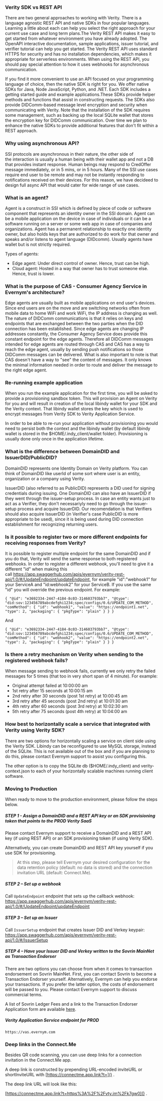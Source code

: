 ### Verity SDK vs REST API
There are two general approaches to working with Verity. There is a language agnostic REST API and native SDKs in four popular languages. Learning a little about each can help you select the right approach for your current use case and long term plans.The Verity REST API makes it easy to get started from whatever environment you have already adopted. The OpenAPI interactive documentation, sample applications, issuer tutorial, and verifier tutorial can help you get started. The Verity REST API uses standard HTTPS for security and has no installation dependencies, which makes it appropriate for serverless environments. When using the REST API, you should pay special attention to how it uses webhooks for asynchronous communication.
	
If you find it more convenient to use an API focused on your programming language of choice, then the native SDK is right for you. We offer native SDKs for Java, Node JavaScript, Python, and .NET. Each SDK includes a getting started guide and example applications.These SDKs provide helper methods and functions that assist in constructing requests. The SDKs also provide DIDComm-based message level encryption and security when communicating with Verity. Note that the installation of the SDK requires some management, such as backing up the local SQLite wallet that stores the encryption key for DIDComm communication. Over time we plan to enhance the native SDKs to provide additional features that don't fit within a REST approach.

### Why using asynchronous API?
SSI protocols are asynchronous in their nature, the other side of the interaction is usually a human being with their wallet app and not a DB that provides instant response. Human beings may respond to CredOffer message immediately, or in 5 mins, or in 5 hours. Many of the SSI use cases require end user to be remote and may not be instantly responding to notifications received on their devices. For this reason, we have decideed to design full async API that would cater for wide range of use cases.

### What is an agent?
Agent is a construct in SSI which is defined by piece of code or software component that represents an identity owner in the SSI domain. Agent can be a mobile application on the device in case of individuals or it can be a software running on a server or some web app in case of  companies and organizations. Agent has a permanent relationship to exactly one identity owner, but also holds keys that are authorized to do work for that owner and  speaks and/or listens to agent language (DIDcomm). Usually agents have wallet but is not strictly required.

Types of agents:
* Edge agent: Under direct control of owner. Hence, trust can be high.
* Cloud agent: Hosted in a way that owner has to trust someone else. Hence, trust is lower.

### What is the purpose of CAS - Consumer Agency Service in Evernym's architecture?
Edge agents are usually built as mobile applications on end user's devices. Since end users are on the move and are switching networks often from mobile data to home WiFi and work WiFi, the IP address is changing as well. The nature of DIDComm communications is that it relies on keys and endpoints that are exchanged between the two parties when the DID connection has been established. Since edge agents are changing IP addresses constantly, the Consumer Agency Service does provide this constant endpoint for the edge agents. Therefore all DIDComm messages intended for edge agents are routed through CAS and CAS has a way to reach the edge agent, usually by sending push notifications so those DIDComm messages can be delivered. What is also important to note is that CAS doesn't have a way to "see" the content of messages. It only knows the minimal information needed in order to route and deliver the message to the right edge agent.

### Re-running example application
When you run the example application for the first time, you will be asked to provide a provisioning sandbox token. This will provision an Agent on Verity for you and will result in creation of the local libindy wallet for your SDK and the Verity context. That libindy wallet stores the key which is used to encrypt messages from Verity SDK to Verity Application Service.

In order to be able to re-run your application without provisioning you would need to persist both the context and the libindy wallet (by default libindy wallet is stored in the $HOME/.indy_client/wallet folder). Provisioning is usually done only once in the application lifetime.

### What is the difference between DomainDID and IssuerDID/PublicDID?
DomainDID represents one Identity Domain on Verity platform. You can think of DomainDID like userId of some sort where user is an entity, organization or a company using Verity. 

IssuerDID (also referred to as PublicDID) represents a DID used for signing credentials during issuing. One DomainDID can also have an IssuerDID if they went through the issuer-setup process. In case an entity wants just to act as a Verifier, they don't necessariyly need to go through the issuer-setup process and acquire IssuerDID. Our recomendation is that Verifiers should also acquire IssuerDID (in Verifier's case PublicDID is more appropriate to be used), since it is being used during DID connection establishment for recognizing returning users.

### Is it possible to register two or more different endpoints for receiving responses from Verity?
It is possible to register multiple endpoint for the same DomainDID and if you do that, Verity will send the same response to both registered webhooks. In order to register a different webhook, you'll need to give it a different "id" when making this call https://app.swaggerhub.com/apis/evernym/verity-rest-api/1.0/#/UpdateEndpoint/updateEndpoint, for example "id":"webhook1" for your ServiceA and "id:webhook2" for your ServiceB. If you use the same "id" you will override the previous endpoint. For example:

`{
  "@id": "e3692334-2447-4184-8c03-314603793bb7",
  "@type": "did:sov:123456789abcdefghi1234;spec/configs/0.6/UPDATE_COM_METHOD",
  "comMethod": {
    "id": "webhook1",
    "value": "https://endpoint1.net",
    "type": 2,
    "packaging": {
      "pkgType": "plain"
    }
  }
}`

And

`{
  "@id": "e3692334-2447-4184-8c03-314603793bb7",
  "@type": "did:sov:123456789abcdefghi1234;spec/configs/0.6/UPDATE_COM_METHOD",
  "comMethod": {
    "id": "webhook2",
    "value": "https://endpoint2.net",
    "type": 2,
    "packaging": {
      "pkgType": "plain"
    }
  }
}`

### Is there a retry mechanism on Verity when sending to the registered webhook fails?
When message sending to webhook fails, currently we only retry the failed messages for 5 times (that too in very short span of 4 minute). For example:
- Original attempt failed at 10:00:00 am
- 1st retry after 15 seconds at 10:00:15 am
- 2nd retry after 30 seconds (post 1st retry) at 10:00:45 am
- 3rd retry after 45 seconds (post 2nd retry) at 10:01:30 am
- 4th retry after 60 seconds (post 3rd retry) at 10:02:30 am
- 5th retry after 75 seconds (post 4th retry) at 10:04:00 am

### How best to horizontally scale a service that integrated with Verity using Verity SDK?
There are two options for horizontally scaling a service on client side using the Verity SDK. Libindy can be reconfigured to use MySQL storage, instead of the SQLite. This is not available out of the box and if you are planning to do this, please contact Evernym support to assist you configuring this. 

The other option is to copy the SQLite db ($HOME/.indy_client) and verity-context.json to each of your horizontally scalable machines running client software. 

### Moving to Production

When ready to move to the production environment, please follow the steps below.

##### STEP 1 - Assign a DomainDID and a REST API key or an SDK provisioning token that points to the PROD Verity SaaS

Please contact Evernym support to receive a DomainDID and a REST API key (if using REST API) or an SDK provisioning token (if using Verity SDK).

Alternatively, you can create DomainDID and REST API key yourself if you use SDK for provisioning.

> At this step, please tell Evernym your desired configuration for the data retention policy (default: no data is stored) and the connection invitation URL (default: Connect.Me).

##### STEP 2 – Set up a webhook

Call `UpdateEndpoint` endpoint that sets up the callback webhook: https://app.swaggerhub.com/apis/evernym/verity-rest-api/1.0/#/UpdateEndpoint/updateEndpoint

##### STEP 3 – Set up an Issuer

Call `IssuerSetup` endpoint that creates Issuer DID and Verkey keypair: https://app.swaggerhub.com/apis/evernym/verity-rest-api/1.0/#/IssuerSetup

##### STEP 4 – Have your Issuer DID and Verkey written to the Sovrin MainNet as Transaction Endorser

There are two options you can choose from when it comes to transaction endorsement on Sovrin MainNet. First, you can contact Sovrin to become a Transaction Endorser yourself. Alternatively, Evernym can help you endorse your transactions. If you prefer the latter option, the costs of endorsement will be passed to you. Please contact Evernym support to discuss commercial terms.

A list of Sovrin Ledger Fees and a link to the Transaction Endorser Application form are available [here](https://sovrin.org/issue-credentials/).

##### Verity Application Service endpoint for PROD

```
https://vas.evernym.com
```

### Deep links in the Connect.Me

Besides QR code scanning, you can use deep links for a connection invitation in the Connect.Me app. 

A deep link is constructed by prepending URL-encoded inviteURL or shortInviteURL with [https://connectme.app.link?t=]() . 

The deep link URL will look like this:

[https://connectme.app.link?t=https%3A%2F%2Fvty.im%2Fk7gw0]() .